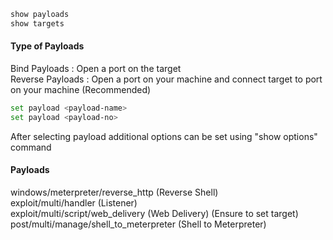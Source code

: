 ````bash
show payloads
show targets
````

#### Type of Payloads

Bind Payloads : Open a port on the target  
Reverse Payloads : Open a port on your machine and connect target to port on your machine (Recommended)

````bash
set payload <payload-name>
set payload <payload-no>
````

After selecting payload additional options can be set using "show options" command

#### Payloads

windows/meterpreter/reverse_http (Reverse Shell)  
exploit/multi/handler (Listener)  
exploit/multi/script/web_delivery (Web Delivery) (Ensure to set target)  
post/multi/manage/shell_to_meterpreter (Shell to Meterpreter)
